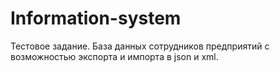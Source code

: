 # Information-system

Тестовое задание. База данных сотрудников предприятий с возможностью экспорта и импорта в json и xml.
